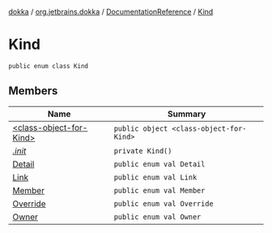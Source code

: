[dokka](../../../index.md) / [org.jetbrains.dokka](../../index.md) / [DocumentationReference](../index.md) / [Kind](index.md)

# Kind

```
public enum class Kind
```
## Members
| Name | Summary |
|------|---------|
|[&lt;class-object-for-Kind&gt;](_class-object-for-Kind_/index.md)|`public object <class-object-for-Kind>`<br>|
|[*.init*](_init_.md)|`private Kind()`<br>|
|[Detail](Detail/index.md)|`public enum val Detail`<br>|
|[Link](Link/index.md)|`public enum val Link`<br>|
|[Member](Member/index.md)|`public enum val Member`<br>|
|[Override](Override/index.md)|`public enum val Override`<br>|
|[Owner](Owner/index.md)|`public enum val Owner`<br>|
